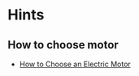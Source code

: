 # Hints
## How to choose motor
- [How to Choose an Electric Motor](https://www.youtube.com/watch?v=P9Twc5x8KNU)